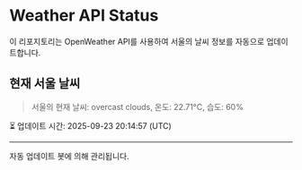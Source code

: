 
# Weather API Status

이 리포지토리는 OpenWeather API를 사용하여 서울의 날씨 정보를 자동으로 업데이트합니다.

## 현재 서울 날씨
> 서울의 현재 날씨: overcast clouds, 온도: 22.71°C, 습도: 60%

⏳ 업데이트 시간: 2025-09-23 20:14:57 (UTC)

---
자동 업데이트 봇에 의해 관리됩니다.
